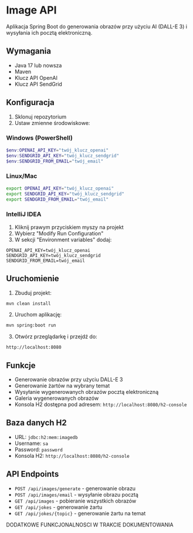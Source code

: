 # Image API

Aplikacja Spring Boot do generowania obrazów przy użyciu AI (DALL-E 3) i wysyłania ich pocztą elektroniczną.

## Wymagania

- Java 17 lub nowsza
- Maven
- Klucz API OpenAI
- Klucz API SendGrid

## Konfiguracja

1. Sklonuj repozytorium
2. Ustaw zmienne środowiskowe:

### Windows (PowerShell)
```powershell
$env:OPENAI_API_KEY="twój_klucz_openai"
$env:SENDGRID_API_KEY="twój_klucz_sendgrid"
$env:SENDGRID_FROM_EMAIL="twój_email"
```

### Linux/Mac
```bash
export OPENAI_API_KEY="twój_klucz_openai"
export SENDGRID_API_KEY="twój_klucz_sendgrid"
export SENDGRID_FROM_EMAIL="twój_email"
```

### IntelliJ IDEA
1. Kliknij prawym przyciskiem myszy na projekt
2. Wybierz "Modify Run Configuration"
3. W sekcji "Environment variables" dodaj:
```
OPENAI_API_KEY=twój_klucz_openai
SENDGRID_API_KEY=twój_klucz_sendgrid
SENDGRID_FROM_EMAIL=twój_email
```

## Uruchomienie

1. Zbuduj projekt:
```bash
mvn clean install
```

2. Uruchom aplikację:
```bash
mvn spring:boot run
```

3. Otwórz przeglądarkę i przejdź do:
```
http://localhost:8080
```

## Funkcje

- Generowanie obrazów przy użyciu DALL-E 3
- Generowanie żartów na wybrany temat
- Wysyłanie wygenerowanych obrazów pocztą elektroniczną
- Galeria wygenerowanych obrazów
- Konsola H2 dostępna pod adresem: `http://localhost:8080/h2-console`

## Baza danych H2

- URL: `jdbc:h2:mem:imagedb`
- Username: `sa`
- Password: `password`
- Konsola H2: `http://localhost:8080/h2-console`

## API Endpoints

- `POST /api/images/generate` - generowanie obrazu
- `POST /api/images/email` - wysyłanie obrazu pocztą
- `GET /api/images` - pobieranie wszystkich obrazów
- `GET /api/jokes` - generowanie żartu
- `GET /api/jokes/{topic}` - generowanie żartu na temat 



DODATKOWE FUNKCJONALNOSCI W TRAKCIE DOKUMENTOWANIA
